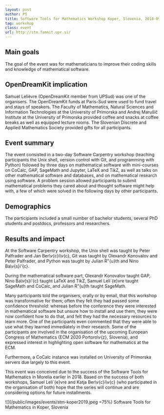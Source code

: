 ```yaml
---
layout: post
author: PS
title: Software Tools for Mathematics Workshop Koper, Slovenia, 2018-09-24--2018-09-28
tag: workshop
class: event
url: http://stm.famnit.upr.si/
---
```


## Main goals

 The goal of the event was for mathematicians
to improve their coding skills and knowledge of mathematical software.

## OpenDreamKit implication

 Samuel Lelièvre (OpenDreamKit member from UPSud) was one of
the organisers. The OpenDreamKit funds at Paris-Sud were used to fund travel
and stays of speakers.
The Faculty of Mathematics, Natural Sciences and Information Technologies at the University of Primorska
and Andrej Marušič Institute at the University of Primorska 
provided coffee and snacks at coffee breaks as well as equipped lecture rooms. 
The Slovenian Discrete and Applied Mathematics Society provided gifts for all participants.

## Event summary

 The event consisted in a two-day Software Carpentry
workshop (teaching participants the Unix shell, version control with Git,
and programming with Python) followed by three days on mathematical software
with mini-courses on CoCalc, GAP, SageMath and Jupyter, LaTeX and TikZ, as well
as talks on other mathematical software and databases, and on mathematical
research using software. A problem session allowed participants to submit
mathematical problems they cared about and thought software might help with,
a few of which were solved in the following days by other participants.

## Demographics

 The participants included a small number of bachelor
students, several PhD students and postdocs, professors and
researchers.

## Results and impact

 At the Software Carpentry workshop, 
the Unix shell was taught by Peter Palfrader and Jan Ber\v{c}i\v{c}, 
Git was taught by Olexandr Konovalov and Peter Palfrader,
and Python was taught by Julian R\"{u}th and Nino Ba\v{s}i\'{c}.

During the mathematical software part,
Olexandr Konovalov taught GAP,
Nino Ba\v{s}i\'{c} taught LaTeX and TikZ,
Samuel Leli\`{e}vre taught SageMath and CoCalc,
and Julian R\"{u}th taught SageMath.

Many participants told the organisers, orally or by email, that this workshop
was transformative for them; often they felt they had passed some confidence
threshold: whereas before the conference they were interested in mathematical
software but unsure how to install and use them, they were now confident how
to do that, and felt they had the necessary resources to learn more.
One of the participants even commented that they were able to use what they learned
immediately in their research.
Some of the participants are involved in the organisation of the upcoming 
European Congress of Mathematics (ECM 2020 Portoro\v{z}, Slovenia),
and expressed interest in highlighting open software for mathematics at the ECM.

Furthermore, a CoCalc instance was installed on University of Primorska servers
due largely to this event.

This event was conceived due to the success of the Software Tools for Mathematics
in Morelia earlier in 2018.
Based on the success of both workshops,
Samuel Leli\`{e}vre and Katja Ber\v{c}i\v{c} (who participated in the organisation of both)
hope that the series will continue and are considering options for future installments.

![](/public/images/events/stm-koper2019.jpeg =75%)
Software Tools for Mathematics in Koper, Slovenia






